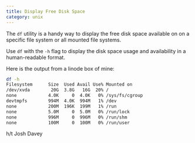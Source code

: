 ```yaml
---
title: Display Free Disk Space
category: unix
---
```


The `df` utility is a handy way to display the free disk space available on
on a specific file system or all mounted file systems.

Use `df` with the `-h` flag to display the disk space usage and availability
in a human-readable format.

Here is the output from a linode box of mine:

```bash
df -h
Filesystem      Size  Used Avail Use% Mounted on
/dev/xvda        20G  3.8G   16G  20% /
none            4.0K     0  4.0K   0% /sys/fs/cgroup
devtmpfs        994M  4.0K  994M   1% /dev
none            200M  196K  199M   1% /run
none            5.0M     0  5.0M   0% /run/lock
none            996M     0  996M   0% /run/shm
none            100M     0  100M   0% /run/user
```

h/t Josh Davey
